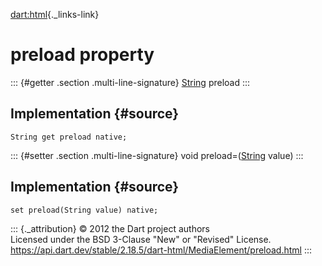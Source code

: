 [dart:html](../../dart-html/dart-html-library){._links-link}

preload property
================

::: {#getter .section .multi-line-signature}
[String](../../dart-core/string-class) preload
:::

Implementation {#source}
--------------

``` {.language-dart data-language="dart"}
String get preload native;
```

::: {#setter .section .multi-line-signature}
void preload=([String](../../dart-core/string-class) value)
:::

Implementation {#source}
--------------

``` {.language-dart data-language="dart"}
set preload(String value) native;
```

::: {._attribution}
© 2012 the Dart project authors\
Licensed under the BSD 3-Clause \"New\" or \"Revised\" License.\
<https://api.dart.dev/stable/2.18.5/dart-html/MediaElement/preload.html>
:::
